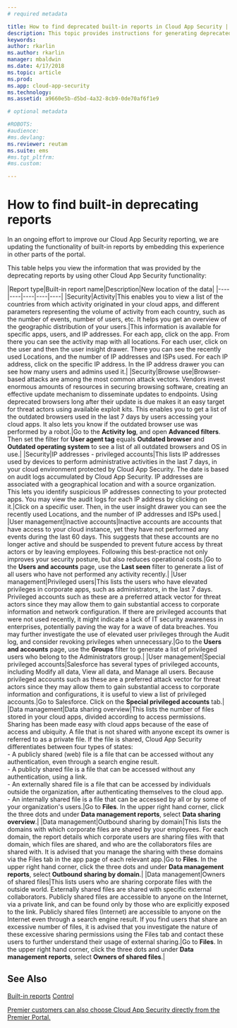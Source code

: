 ```yaml
---
# required metadata

title: How to find deprecated built-in reports in Cloud App Security | Microsoft Docs
description: This topic provides instructions for generating deprecated reports in Cloud App Security.
keywords:
author: rkarlin
ms.author: rkarlin
manager: mbaldwin
ms.date: 4/17/2018
ms.topic: article
ms.prod:
ms.app: cloud-app-security
ms.technology:
ms.assetid: a9660e5b-d5bd-4a32-8cb9-0de70af6f1e9

# optional metadata

#ROBOTS:
#audience:
#ms.devlang:
ms.reviewer: reutam
ms.suite: ems
#ms.tgt_pltfrm:
#ms.custom:

---
```


# How to find built-in deprecating reports


In an ongoing effort to improve our Cloud App Security reporting, we are updating the functionality of built-in reports by embedding this experience in other parts of the portal.

This table helps you view the information that was provided by the deprecating reports by using other Cloud App Security functionality:

|Report type|Built-in report name|Description|New location of the data|
|----|----|----|----|----|
|Security|Activity|This enables you to view a list of the countries from which activity originated in your cloud apps, and different parameters representing the volume of activity from each country, such as the number of events, number of users, etc. It helps you get an overview of the geographic distribution of your users.|This information is available for specific apps, users, and IP addresses. For each app, click on the app. From there you can see the activity map with all locations. For each user, click on the user and then the user insight drawer. There you can see the recently used Locations, and the number of IP addresses and ISPs used. For each IP address, click on the specific IP address. In the IP address drawer you can see how many users and admins used it.|
|Security|Browse use|Browser-based attacks are among the most common attack vectors. Vendors invest enormous amounts of resources in securing browsing software, creating an effective update mechanism to disseminate updates to endpoints. Using deprecated browsers long after their update is due makes it an easy target for threat actors using available exploit kits. This enables you to get a list of the outdated browsers used in the last 7 days by users accessing your cloud apps. It also lets you know if the outdated browser use was performed by a robot.|Go to the **Activity log**, and open **Advanced filters**. Then set the filter for **User agent tag** equals **Outdated browser** and **Outdated operating system** to see a list of all outdated browsers and OS in use.|
|Security|IP addresses - privileged accounts|This lists IP addresses used by devices to perform administrative activities in the last 7 days, in your cloud environment protected by Cloud App Security. The date is based on audit logs accumulated by Cloud App Security. IP addresses are associated with a geographical location and with a source organization. This lets you identify suspicious IP addresses connecting to your protected apps. You may view the audit logs for each IP address by clicking on it.|Click on a specific user. Then, in the user insight drawer you can see the recently used Locations, and the number of IP addresses and ISPs used.|
|User management|Inactive accounts|Inactive accounts are accounts that have access to your cloud instance, yet they have not performed any events during the last 60 days. This suggests that these accounts are no longer active and should be suspended to prevent future access by threat actors or by leaving employees. Following this best-practice not only improves your security posture, but also reduces operational costs.|Go to the **Users and accounts** page, use the **Last seen** filter to generate a list of all users who have not performed any activity recently.|
|User management|Privileged users|This lists the users who have elevated privileges in corporate apps, such as administrators, in the last 7 days. Privileged accounts such as these are a preferred attack vector for threat actors since they may allow them to gain substantial access to corporate information and network configuration. If there are privileged accounts that were not used recently, it might indicate a lack of IT security awareness in enterprises, potentially paving the way for a wave of data breaches. You may further investigate the use of elevated user privileges through the Audit log, and consider revoking privileges when unnecessary.|Go to the **Users and accounts** page, use the **Groups** filter to generate a list of privileged users who belong to the Administrators group.|
|User management|Special privileged accounts|Salesforce has several types of privileged accounts, including Modify all data, View all data, and Manage all users. Because privileged accounts such as these are a preferred attack vector for threat actors since they may allow them to gain substantial access to corporate information and configurations, it is useful to view a list of privileged accounts.|Go to Salesforce. Click on the **Special privileged accounts** tab.|
|Data management|Data sharing overview|This lists the number of files stored in your cloud apps, divided according to access permissions. Sharing has been made easy with cloud apps because of the ease of access and ubiquity. A file that is not shared with anyone except its owner is referred to as a private file. If the file is shared, Cloud App Security differentiates between four types of states: <br> - A publicly shared (web) file is a file that can be accessed without any authentication, even through a search engine result.<br> - A publicly shared file is a file that can be accessed without any authentication, using a link.<br> - An externally shared file is a file that can be accessed by individuals outside the organization, after authenticating themselves to the cloud app.<br> - An internally shared file is a file that can be accessed by all or by some of your organization's users.|Go to **Files**. In the upper right hand corner, click the three dots and under **Data management reports**, select **Data sharing overview**.|
|Data management|Outbound sharing by domain|This lists the domains with which corporate files are shared by your employees. For each domain, the report details which corporate users are sharing files with that domain, which files are shared, and who are the collaborators files are shared with. It is advised that you manage the sharing with these domains via the Files tab in the app page of each relevant app.|Go to **Files**. In the upper right hand corner, click the three dots and under **Data management reports**, select **Outbound sharing by domain**.|
|Data management|Owners of shared files|This lists users who are sharing corporate files with the outside world. Externally shared files are shared with specific external collaborators. Publicly shared files are accessible to anyone on the Internet, via a private link, and can be found only by those who are explicitly exposed to the link. Publicly shared files (Internet) are accessible to anyone on the Internet even through a search engine result. If you find users that share an excessive number of files, it is advised that you investigate the nature of these excessive sharing permissions using the Files tab and contact these users to further understand their usage of external sharing.|Go to **Files**. In the upper right hand corner, click the three dots and under **Data management reports**, select **Owners of shared files**.|



  
## See Also 
[Built-in reports](built-in-report-reference.md) 
[Control](control.md)   

[Premier customers can also choose Cloud App Security directly from the Premier Portal.](https://premier.microsoft.com/)  
  
  